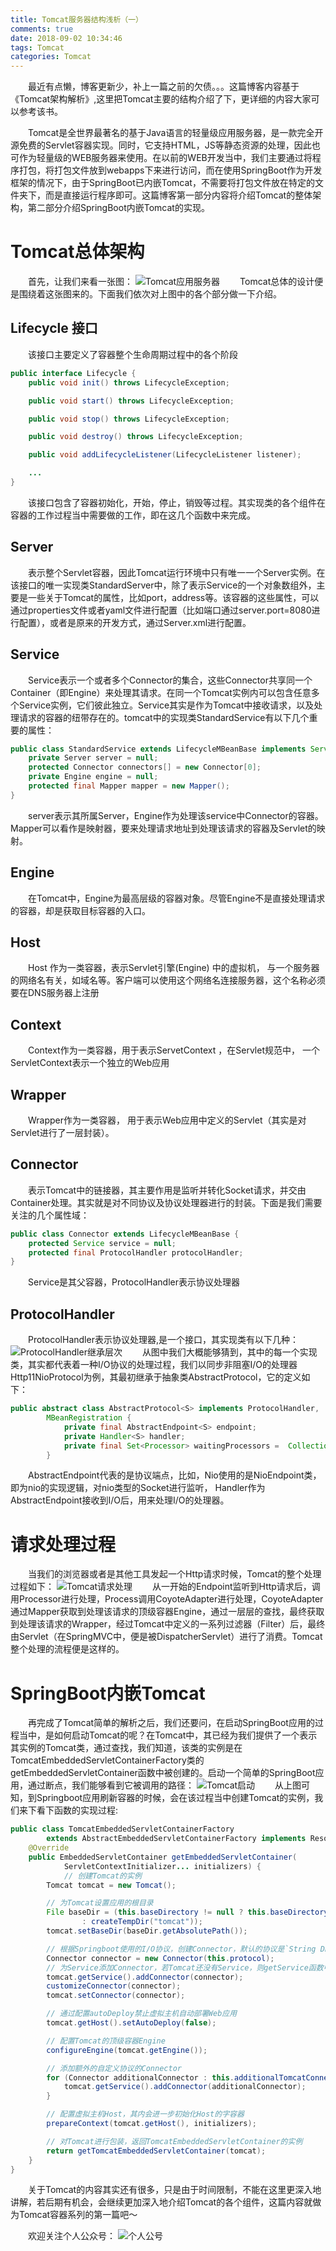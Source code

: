 ```yaml
---
title: Tomcat服务器结构浅析（一）
comments: true
date: 2018-09-02 10:34:46
tags: Tomcat
categories: Tomcat
---
```

&emsp;&emsp;最近有点懒，博客更新少，补上一篇之前的欠债。。。这篇博客内容基于《Tomcat架构解析》,这里把Tomcat主要的结构介绍了下，更详细的内容大家可以参考该书。

&emsp;&emsp;Tomcat是全世界最著名的基于Java语言的轻量级应用服务器，是一款完全开源免费的Servlet容器实现。同时，它支持HTML，JS等静态资源的处理，因此也可作为轻量级的WEB服务器来使用。在以前的WEB开发当中，我们主要通过将程序打包，将打包文件放到webapps下来进行访问，而在使用SpringBoot作为开发框架的情况下，由于SpringBoot已内嵌Tomcat，不需要将打包文件放在特定的文件夹下，而是直接运行程序即可。这篇博客第一部分内容将介绍Tomcat的整体架构，第二部分介绍SpringBoot内嵌Tomcat的实现。

# Tomcat总体架构
&emsp;&emsp;首先，让我们来看一张图：
![Tomcat应用服务器](./Tomcat总体架构.PNG)
&emsp;&emsp;Tomcat总体的设计便是围绕着这张图来的。下面我们依次对上图中的各个部分做一下介绍。

## Lifecycle 接口
&emsp;&emsp;该接口主要定义了容器整个生命周期过程中的各个阶段
```java
public interface Lifecycle {
    public void init() throws LifecycleException;

    public void start() throws LifecycleException;

    public void stop() throws LifecycleException;

    public void destroy() throws LifecycleException;

    public void addLifecycleListener(LifecycleListener listener);

    ...
}
```
&emsp;&emsp;该接口包含了容器初始化，开始，停止，销毁等过程。其实现类的各个组件在容器的工作过程当中需要做的工作，即在这几个函数中来完成。

## Server
&emsp;&emsp;表示整个Servlet容器，因此Tomcat运行环境中只有唯一一个Server实例。在该接口的唯一实现类StandardServer中，除了表示Service的一个对象数组外，主要是一些关于Tomcat的属性，比如port，address等。该容器的这些属性，可以通过properties文件或者yaml文件进行配置（比如端口通过server.port=8080进行配置），或者是原来的开发方式，通过Server.xml进行配置。

## Service
&emsp;&emsp;Service表示一个或者多个Connector的集合，这些Connector共享同一个Container（即Engine）来处理其请求。在同一个Tomcat实例内可以包含任意多个Service实例，它们彼此独立。Service其实是作为Tomcat中接收请求，以及处理请求的容器的纽带存在的。tomcat中的实现类StandardService有以下几个重要的属性：
```java
public class StandardService extends LifecycleMBeanBase implements Service {
    private Server server = null;
    protected Connector connectors[] = new Connector[0];
    private Engine engine = null;
    protected final Mapper mapper = new Mapper();
}
```
&emsp;&emsp;server表示其所属Server，Engine作为处理该service中Connector的容器。Mapper可以看作是映射器，要来处理请求地址到处理该请求的容器及Servlet的映射。

## Engine
&emsp;&emsp;在Tomcat中，Engine为最高层级的容器对象。尽管Engine不是直接处理请求的容器，却是获取目标容器的入口。

## Host
&emsp;&emsp;Host 作为一类容器，表示Servlet引擎(Engine) 中的虚拟机， 与一个服务器的网络名有关，如域名等。客户端可以使用这个网络名连接服务器，这个名称必须要在DNS服务器上注册

## Context
&emsp;&emsp;Context作为一类容器，用于表示ServetContext ，在Servlet规范中， 一个ServletContext表示一个独立的Web应用

## Wrapper
&emsp;&emsp;Wrapper作为一类容器， 用于表示Web应用中定义的Servlet（其实是对Servlet进行了一层封装）。

## Connector
&emsp;&emsp;表示Tomcat中的链接器，其主要作用是监听并转化Socket请求，并交由Container处理。其实就是对不同协议及协议处理器进行的封装。下面是我们需要关注的几个属性域：
```java
public class Connector extends LifecycleMBeanBase {
    protected Service service = null;
    protected final ProtocolHandler protocolHandler;
}
```
&emsp;&emsp;Service是其父容器，ProtocolHandler表示协议处理器

## ProtocolHandler
&emsp;&emsp;ProtocolHandler表示协议处理器,是一个接口，其实现类有以下几种：
![ProtocolHandler继承层次](./ProtocolHandler继承层次.PNG)
&emsp;&emsp;从图中我们大概能够猜到，其中的每一个实现类，其实都代表着一种I/O协议的处理过程，我们以同步非阻塞I/O的处理器Http11NioProtocol为例，其最初继承于抽象类AbstractProtocol，它的定义如下：
```java
public abstract class AbstractProtocol<S> implements ProtocolHandler,
        MBeanRegistration {
            private final AbstractEndpoint<S> endpoint;
            private Handler<S> handler;
            private final Set<Processor> waitingProcessors =  Collections.newSetFromMap(new ConcurrentHashMap<Processor, Boolean>());
        }
```
&emsp;&emsp;AbstractEndpoint代表的是协议端点，比如，Nio使用的是NioEndpoint类，即为nio的实现逻辑，对nio类型的Socket进行监听， Handler作为AbstractEndpoint接收到I/O后，用来处理I/O的处理器。



# 请求处理过程
&emsp;&emsp;当我们的浏览器或者是其他工具发起一个Http请求时候，Tomcat的整个处理过程如下：
![Tomcat请求处理](./Tomcat请求处理.PNG)
&emsp;&emsp;从一开始的Endpoint监听到Http请求后，调用Processor进行处理，Process调用CoyoteAdapter进行处理，CoyoteAdapter通过Mapper获取到处理该请求的顶级容器Engine，通过一层层的查找，最终获取到处理该请求的Wrapper，经过Tomcat中定义的一系列过滤器（Filter）后，最终由Servlet（在SpringMVC中，便是被DispatcherServlet）进行了消费。Tomcat整个处理的流程便是这样的。


# SpringBoot内嵌Tomcat
&emsp;&emsp;再完成了Tomcat简单的解析之后，我们还要问，在启动SpringBoot应用的过程当中，是如何启动Tomcat的呢？在Tomcat中，其已经为我们提供了一个表示其实例的Tomcat类，通过查找，我们知道，该类的实例是在TomcatEmbeddedServletContainerFactory类的getEmbeddedServletContainer函数中被创建的。启动一个简单的SpringBoot应用，通过断点，我们能够看到它被调用的路径：
![Tomcat启动](./Tomcat启动.PNG)
&emsp;&emsp;从上图可知，到Springboot应用刷新容器的时候，会在该过程当中创建Tomcat的实例，我们来下看下函数的实现过程:
```java
public class TomcatEmbeddedServletContainerFactory
		extends AbstractEmbeddedServletContainerFactory implements ResourceLoaderAware {
    @Override
	public EmbeddedServletContainer getEmbeddedServletContainer(
			ServletContextInitializer... initializers) {
            // 创建Tomcat的实例
		Tomcat tomcat = new Tomcat();

        // 为Tomcat设置应用的根目录
		File baseDir = (this.baseDirectory != null ? this.baseDirectory
				: createTempDir("tomcat"));
		tomcat.setBaseDir(baseDir.getAbsolutePath());

        // 根据Springboot使用的I/O协议，创建Connector，默认的协议是`String DEFAULT_PROTOCOL = "org.apache.coyote.http11.Http11NioProtocol`,及NIO协议（同步非常阻塞）
		Connector connector = new Connector(this.protocol);
        // 为Service添加Connector，若Tomcat还没有Service，则getService函数中会创建
		tomcat.getService().addConnector(connector);
		customizeConnector(connector);
		tomcat.setConnector(connector);

        // 通过配置autoDeploy禁止虚拟主机自动部署Web应用
		tomcat.getHost().setAutoDeploy(false);

        // 配置Tomcat的顶级容器Engine
		configureEngine(tomcat.getEngine());

        // 添加额外的自定义协议的Connector
		for (Connector additionalConnector : this.additionalTomcatConnectors) {
			tomcat.getService().addConnector(additionalConnector);
		}

        // 配置虚拟主机Host，其内会进一步初始化Host的字容器
		prepareContext(tomcat.getHost(), initializers);

        // 对Tomcat进行包装，返回TomcatEmbeddedServletContainer的实例
		return getTomcatEmbeddedServletContainer(tomcat);
	}
}

```

&emsp;&emsp;关于Tomcat的内容其实还有很多，只是由于时间限制，不能在这里更深入地讲解，若后期有机会，会继续更加深入地介绍Tomcat的各个组件，这篇内容就做为Tomcat容器系列的第一篇吧～

&emsp;&emsp;欢迎关注个人公众号：
![个人公号](./个人公号.jpg)